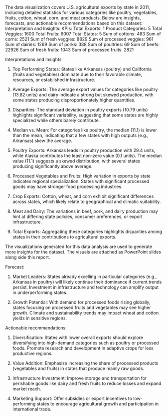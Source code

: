 The data visualization covers U.S. agricultural exports by state in 2011, including detailed statistics for various categories like poultry, vegetables, fruits, cotton, wheat, corn, and meat products. Below are insights, forecasts, and actionable recommendations based on this dataset:
Interpretation and Insights:
KPIs:
Total Exports: 1
Product Categories: 5
Total Veggies: 1600
Total Fruits: 6007
Total States: 5
Sum of cottons: 483
Sum of corns: 2521
Sum of fresh veggies: 8829
Sum of processed veggies: 961
Sum of dairies: 1269
Sum of porks: 388
Sum of poultries: 69
Sum of beefs: 22926
Sum of fresh fruits: 1043
Sum of processed fruits: 2821

Interpretations and Insights 
1. Top Performing States:
States like Arkansas (poultry) and California (fruits and vegetables) dominate due to their favorable climate, resources, or established infrastructure.

2. Average Exports:
The average export values for categories like poultry (13.82 units) and dairy indicate a strong but skewed production, with some states producing disproportionately higher quantities.

3. Disparities:
The standard deviation in poultry exports (10.79 units) highlights significant variability, suggesting that some states are highly specialized while others barely contribute.

4. Median vs. Mean:
For categories like poultry, the median (11.1) is lower than the mean, indicating that a few states with high outputs (e.g., Arkansas) skew the average.

5. Poultry Exports:
Arkansas leads in poultry production with 29.4 units, while Alaska contributes the least non-zero value (0.1 units).
The median value (11.1) suggests a skewed distribution, with several states producing significantly above average.

6. Processed Vegetables and Fruits:
High variation in exports by state indicates regional specialization. States with significant processed goods may have stronger food processing industries.

7. Crop Exports:
Cotton, wheat, and corn exhibit significant differences across states, which likely relate to geographical and climatic suitability.

8. Meat and Dairy:
The variations in beef, pork, and dairy production may hint at differing state policies, consumer preferences, or export infrastructure.

9. Total Exports:
Aggregating these categories highlights disparities among states in their contributions to agricultural exports.

The visualizations generated for this data analysis are used to generate more insights for the dataset.
The visuals are attached as PowerPoint slides along side this report.

Forecast:
1. Market Leaders:
States already excelling in particular categories (e.g., Arkansas in poultry) will likely continue their dominance if current trends persist.
Investment in infrastructure and technology can amplify output in underperforming states.

2. Growth Potential:
With demand for processed foods rising globally, states focusing on processed fruits and vegetables may see higher growth.
Climate and sustainability trends may impact wheat and cotton yields in sensitive regions.


Actionable recommendations:
1. Diversification:
States with lower overall exports should explore diversifying into high-demand categories such as poultry or processed foods.
Promote research and development in adaptive crops for less productive regions.

2. Value Addition:
Emphasize increasing the share of processed products (vegetables and fruits) in states that produce mainly raw goods.

3. Infrastructure Investment:
Improve storage and transportation for perishable goods like dairy and fresh fruits to reduce losses and expand market reach.

4. Marketing Support:
Offer subsidies or export incentives to low-performing states to encourage agricultural growth and participation in international trade.







